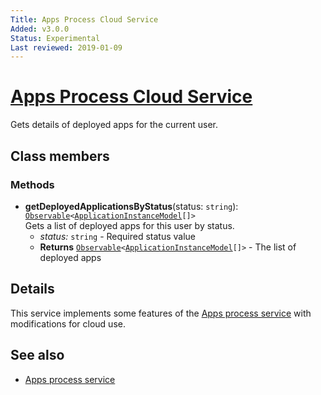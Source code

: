 ```yaml
---
Title: Apps Process Cloud Service
Added: v3.0.0
Status: Experimental
Last reviewed: 2019-01-09
---
```


# [Apps Process Cloud Service](../../../lib/process-services-cloud/src/lib/app/services/apps-process-cloud.service.ts "Defined in apps-process-cloud.service.ts")

Gets details of deployed apps for the current user. 

## Class members

### Methods

-   **getDeployedApplicationsByStatus**(status: `string`): [`Observable`](http://reactivex.io/documentation/observable.html)`<`[`ApplicationInstanceModel`](../../../lib/process-services-cloud/src/lib/app/models/application-instance.model.ts)`[]>`<br/>
    Gets a list of deployed apps for this user by status.
    -   _status:_ `string`  - Required status value
    -   **Returns** [`Observable`](http://reactivex.io/documentation/observable.html)`<`[`ApplicationInstanceModel`](../../../lib/process-services-cloud/src/lib/app/models/application-instance.model.ts)`[]>` - The list of deployed apps

## Details

This service implements some features of the [Apps process service](../../core/services/apps-process.service.md)
with modifications for cloud use.

## See also

-   [Apps process service](../../core/services/apps-process.service.md)
